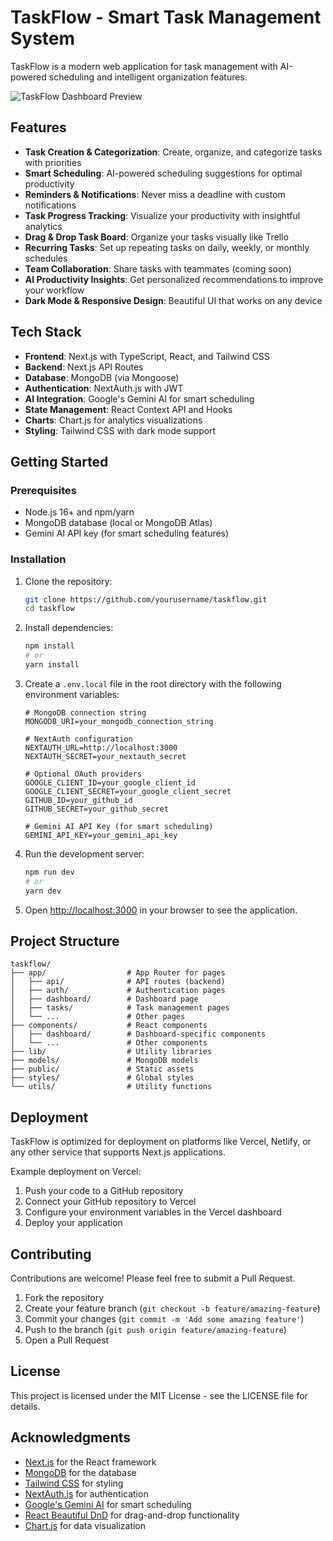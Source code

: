# TaskFlow - Smart Task Management System

TaskFlow is a modern web application for task management with AI-powered scheduling and intelligent organization features.

![TaskFlow Dashboard Preview](https://images.unsplash.com/photo-1611224885990-ab7363d1f2a9?ixlib=rb-4.0.3&ixid=MnwxMjA3fDB8MHxwaG90by1wYWdlfHx8fGVufDB8fHx8&auto=format&fit=crop&w=1170&q=80)

## Features

- **Task Creation & Categorization**: Create, organize, and categorize tasks with priorities
- **Smart Scheduling**: AI-powered scheduling suggestions for optimal productivity
- **Reminders & Notifications**: Never miss a deadline with custom notifications
- **Task Progress Tracking**: Visualize your productivity with insightful analytics
- **Drag & Drop Task Board**: Organize your tasks visually like Trello
- **Recurring Tasks**: Set up repeating tasks on daily, weekly, or monthly schedules
- **Team Collaboration**: Share tasks with teammates (coming soon)
- **AI Productivity Insights**: Get personalized recommendations to improve your workflow
- **Dark Mode & Responsive Design**: Beautiful UI that works on any device

## Tech Stack

- **Frontend**: Next.js with TypeScript, React, and Tailwind CSS
- **Backend**: Next.js API Routes
- **Database**: MongoDB (via Mongoose)
- **Authentication**: NextAuth.js with JWT
- **AI Integration**: Google's Gemini AI for smart scheduling
- **State Management**: React Context API and Hooks
- **Charts**: Chart.js for analytics visualizations
- **Styling**: Tailwind CSS with dark mode support

## Getting Started

### Prerequisites

- Node.js 16+ and npm/yarn
- MongoDB database (local or MongoDB Atlas)
- Gemini AI API key (for smart scheduling features)

### Installation

1. Clone the repository:
   ```bash
   git clone https://github.com/yourusername/taskflow.git
   cd taskflow
   ```

2. Install dependencies:
   ```bash
   npm install
   # or
   yarn install
   ```

3. Create a `.env.local` file in the root directory with the following environment variables:
   ```
   # MongoDB connection string
   MONGODB_URI=your_mongodb_connection_string

   # NextAuth configuration
   NEXTAUTH_URL=http://localhost:3000
   NEXTAUTH_SECRET=your_nextauth_secret

   # Optional OAuth providers
   GOOGLE_CLIENT_ID=your_google_client_id
   GOOGLE_CLIENT_SECRET=your_google_client_secret
   GITHUB_ID=your_github_id
   GITHUB_SECRET=your_github_secret

   # Gemini AI API Key (for smart scheduling)
   GEMINI_API_KEY=your_gemini_api_key
   ```

4. Run the development server:
   ```bash
   npm run dev
   # or
   yarn dev
   ```

5. Open [http://localhost:3000](http://localhost:3000) in your browser to see the application.

## Project Structure

```
taskflow/
├── app/                  # App Router for pages
│   ├── api/              # API routes (backend)
│   ├── auth/             # Authentication pages
│   ├── dashboard/        # Dashboard page
│   ├── tasks/            # Task management pages
│   └── ...               # Other pages
├── components/           # React components
│   ├── dashboard/        # Dashboard-specific components
│   └── ...               # Other components
├── lib/                  # Utility libraries
├── models/               # MongoDB models
├── public/               # Static assets
├── styles/               # Global styles
└── utils/                # Utility functions
```

## Deployment

TaskFlow is optimized for deployment on platforms like Vercel, Netlify, or any other service that supports Next.js applications.

Example deployment on Vercel:

1. Push your code to a GitHub repository
2. Connect your GitHub repository to Vercel
3. Configure your environment variables in the Vercel dashboard
4. Deploy your application

## Contributing

Contributions are welcome! Please feel free to submit a Pull Request.

1. Fork the repository
2. Create your feature branch (`git checkout -b feature/amazing-feature`)
3. Commit your changes (`git commit -m 'Add some amazing feature'`)
4. Push to the branch (`git push origin feature/amazing-feature`)
5. Open a Pull Request

## License

This project is licensed under the MIT License - see the LICENSE file for details.

## Acknowledgments

- [Next.js](https://nextjs.org/) for the React framework
- [MongoDB](https://www.mongodb.com/) for the database
- [Tailwind CSS](https://tailwindcss.com/) for styling
- [NextAuth.js](https://next-auth.js.org/) for authentication
- [Google's Gemini AI](https://ai.google.dev/) for smart scheduling
- [React Beautiful DnD](https://github.com/atlassian/react-beautiful-dnd) for drag-and-drop functionality
- [Chart.js](https://www.chartjs.org/) for data visualization 